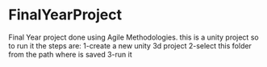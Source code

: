 # FinalYearProject
Final Year project done using Agile Methodologies. this is a unity project so to run it the steps are:
1-create a new unity 3d project
2-select this folder from the path where is saved
3-run it 
